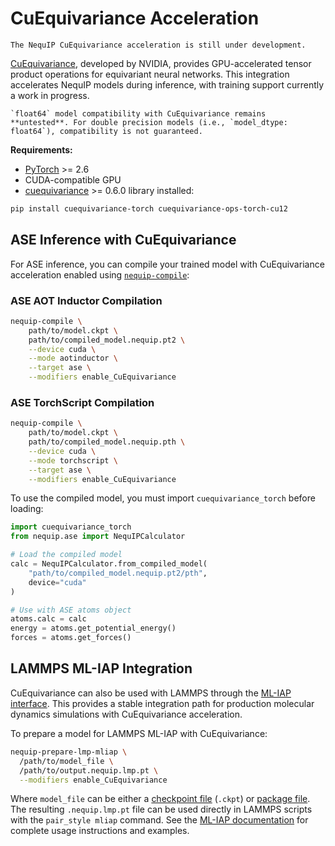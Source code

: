 # CuEquivariance Acceleration

```{warning}
The NequIP CuEquivariance acceleration is still under development.
```

[CuEquivariance](https://github.com/NVIDIA/cuEquivariance), developed by NVIDIA, provides GPU-accelerated tensor product operations for equivariant neural networks.
This integration accelerates NequIP models during inference, with training support currently a work in progress.

```{warning}
`float64` model compatibility with CuEquivariance remains **untested**. For double precision models (i.e., `model_dtype: float64`), compatibility is not guaranteed.
```

**Requirements:**

- [PyTorch](https://pytorch.org/) >= 2.6
- CUDA-compatible GPU
- [cuequivariance](https://github.com/NVIDIA/cuEquivariance) >= 0.6.0 library installed:

```bash
pip install cuequivariance-torch cuequivariance-ops-torch-cu12
```

## ASE Inference with CuEquivariance

For ASE inference, you can compile your trained model with CuEquivariance acceleration enabled using [`nequip-compile`](../getting-started/workflow.md#compilation):

### ASE AOT Inductor Compilation

```bash
nequip-compile \
    path/to/model.ckpt \
    path/to/compiled_model.nequip.pt2 \
    --device cuda \
    --mode aotinductor \
    --target ase \
    --modifiers enable_CuEquivariance
```

### ASE TorchScript Compilation

```bash
nequip-compile \
    path/to/model.ckpt \
    path/to/compiled_model.nequip.pth \
    --device cuda \
    --mode torchscript \
    --target ase \
    --modifiers enable_CuEquivariance
```

To use the compiled model, you must import `cuequivariance_torch` before loading:

```python
import cuequivariance_torch
from nequip.ase import NequIPCalculator

# Load the compiled model
calc = NequIPCalculator.from_compiled_model(
    "path/to/compiled_model.nequip.pt2/pth",
    device="cuda"
)

# Use with ASE atoms object
atoms.calc = calc
energy = atoms.get_potential_energy()
forces = atoms.get_forces()
```

## LAMMPS ML-IAP Integration

CuEquivariance can also be used with LAMMPS through the [ML-IAP interface](../../integrations/lammps/mliap.md).
This provides a stable integration path for production molecular dynamics simulations with CuEquivariance acceleration.

To prepare a model for LAMMPS ML-IAP with CuEquivariance:

```bash
nequip-prepare-lmp-mliap \
  /path/to/model_file \
  /path/to/output.nequip.lmp.pt \
  --modifiers enable_CuEquivariance
```

Where `model_file` can be either a [checkpoint file](../getting-started/files.md#checkpoint-files) (`.ckpt`) or [package file](../getting-started/files.md#package-files).
The resulting `.nequip.lmp.pt` file can be used directly in LAMMPS scripts with the `pair_style mliap` command.
See the [ML-IAP documentation](../../integrations/lammps/mliap.md) for complete usage instructions and examples.
